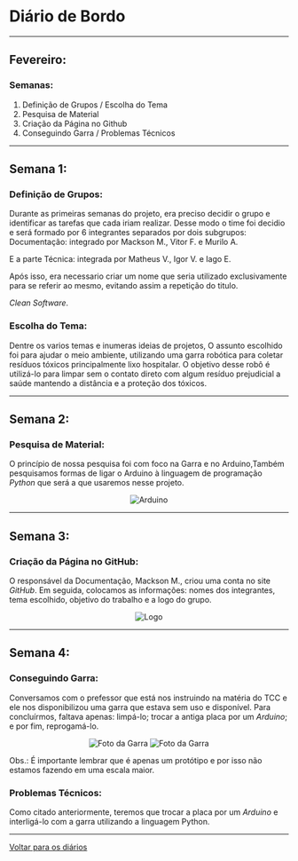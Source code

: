 # Diário de Bordo

---
## Fevereiro:
### Semanas:
1. Definição de Grupos / Escolha do Tema
2. Pesquisa de Material
3. Criação da Página no Github
4. Conseguindo Garra / Problemas Técnicos

---
## Semana 1:
### Definição de Grupos:

Durante as primeiras semanas do projeto, era preciso decidir o grupo e identificar as tarefas que cada iriam realizar. Desse modo o time foi decidio e será formado por 6 integrantes separados por dois  subgrupos:
Documentação: integrado por Mackson M., Vitor F. e Murilo A. 

E a parte Técnica: integrada por Matheus V., Igor V. e Iago E.

Após isso, era necessario criar um nome que seria utilizado exclusivamente para se referir ao mesmo, evitando assim a repetição do titulo. 

<i>Clean Software</i>.

### Escolha do Tema:

Dentre os varios temas e inumeras ideias de projetos, O assunto escolhido foi para ajudar o meio ambiente, utilizando uma garra robótica para coletar resíduos tóxicos principalmente lixo hospitalar. O objetivo desse robô é utilizá-lo para limpar sem o contato direto com algum resíduo prejudicial a saúde mantendo a distância e a proteção dos tóxicos.

---

## Semana 2:
### Pesquisa de Material:

O princípio de nossa pesquisa foi com foco na Garra e no Arduino,Também pesquisamos formas de ligar o Arduino à linguagem de programação <i>Python</i> que será a que usaremos nesse projeto.

<center>

![Arduino](./imagens/arduino.jpg)

</center>

---

## Semana 3:
### Criação da Página no GitHub:

O responsável da Documentação, Mackson M., criou uma conta no site <i>GitHub</i>. Em seguida, colocamos as informações: nomes dos integrantes, tema escolhido, objetivo do trabalho e a logo do grupo.

<center>

![Logo](./imagens/logo_cs.png)

</center>

---

## Semana 4:
### Conseguindo Garra:

Conversamos com o prefessor que está nos instruindo na matéria do TCC e ele nos disponibilizou uma garra que estava sem uso e disponível. Para concluírmos, faltava apenas: limpá-lo; trocar a antiga placa por um <i>Arduino</i>; e por fim, reprogamá-lo.

<center>

![Foto da Garra](./imagens/garra01_fev.jpeg)
![Foto da Garra](./imagens/garra02_fev.jpeg)

</center>

Obs.: É importante lembrar que é apenas um protótipo e por isso não estamos fazendo em uma escala maior.

### Problemas Técnicos:

Como citado anteriormente, teremos que trocar a placa por um <i>Arduino</i> e interligá-lo com a garra utilizando a linguagem Python.

---

[Voltar para os diários](./menu_diario.md)
